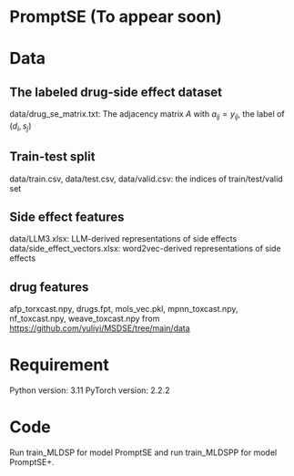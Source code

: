 # PromptSE (To appear soon)

# Data
##  The labeled drug-side effect dataset
data/drug_se_matrix.txt: The adjacency matrix $A$ with $a_{ij}=y_{ij}$, the label of $(d_i, s_j)$
## Train-test split
data/train.csv, data/test.csv, data/valid.csv: the indices of train/test/valid set
## Side effect features
data/LLM3.xlsx: LLM-derived representations of side effects
data/side_effect_vectors.xlsx: word2vec-derived representations of side effects
## drug features
afp_torxcast.npy, drugs.fpt, mols_vec.pkl, mpnn_toxcast.npy, nf_toxcast.npy, weave_toxcast.npy from https://github.com/yuliyi/MSDSE/tree/main/data

# Requirement
Python version: 3.11
PyTorch version: 2.2.2

# Code
Run train_MLDSP for model PromptSE and run train_MLDSPP for model PromptSE+.
